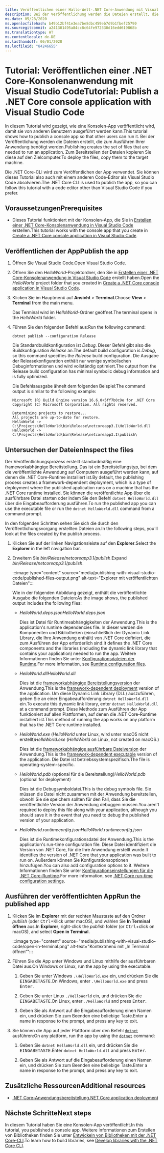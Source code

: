 ```yaml
---
title: Veröffentlichen einer Hallo-Welt-.NET Core-Anwendung mit Visual Studio Code
description: Bei der Veröffentlichung werden die Dateien erstellt, die zum Ausführen Ihrer .NET Core-Anwendung benötigt werden.
ms.date: 05/28/2020
ms.openlocfilehash: b49b12bf41e3ea7be8dbc459eb7d9b1fbef25790
ms.sourcegitcommit: a241301495a84cc8c64fe972330d16edd619868b
ms.translationtype: HT
ms.contentlocale: de-DE
ms.lasthandoff: 06/01/2020
ms.locfileid: "84246655"
---
```

# <a name="tutorial-publish-a-net-core-console-application-with-visual-studio-code"></a><span data-ttu-id="62746-103">Tutorial: Veröffentlichen einer .NET Core-Konsolenanwendung mit Visual Studio Code</span><span class="sxs-lookup"><span data-stu-id="62746-103">Tutorial: Publish a .NET Core console application with Visual Studio Code</span></span>

<span data-ttu-id="62746-104">In diesem Tutorial wird gezeigt, wie eine Konsolen-App veröffentlicht wird, damit sie von anderen Benutzern ausgeführt werden kann.</span><span class="sxs-lookup"><span data-stu-id="62746-104">This tutorial shows how to publish a console app so that other users can run it.</span></span> <span data-ttu-id="62746-105">Bei der Veröffentlichung werden die Dateien erstellt, die zum Ausführen Ihrer Anwendung benötigt werden.</span><span class="sxs-lookup"><span data-stu-id="62746-105">Publishing creates the set of files that are needed to run an application.</span></span> <span data-ttu-id="62746-106">Zum Bereitstellen der Dateien kopieren Sie diese auf den Zielcomputer.</span><span class="sxs-lookup"><span data-stu-id="62746-106">To deploy the files, copy them to the target machine.</span></span>

<span data-ttu-id="62746-107">Die .NET Core-CLI wird zum Veröffentlichen der App verwendet. Sie können dieses Tutorial also auch mit einem anderen Code-Editor als Visual Studio Code absolvieren.</span><span class="sxs-lookup"><span data-stu-id="62746-107">The .NET Core CLI is used to publish the app, so you can follow this tutorial with a code editor other than Visual Studio Code if you prefer.</span></span>

## <a name="prerequisites"></a><span data-ttu-id="62746-108">Voraussetzungen</span><span class="sxs-lookup"><span data-stu-id="62746-108">Prerequisites</span></span>

- <span data-ttu-id="62746-109">Dieses Tutorial funktioniert mit der Konsolen-App, die Sie in [Erstellen einer .NET Core-Konsolenanwendung in Visual Studio Code](with-visual-studio-code.md) erstellen.</span><span class="sxs-lookup"><span data-stu-id="62746-109">This tutorial works with the console app that you create in [Create a .NET Core console application in Visual Studio Code](with-visual-studio-code.md).</span></span>

## <a name="publish-the-app"></a><span data-ttu-id="62746-110">Veröffentlichen der App</span><span class="sxs-lookup"><span data-stu-id="62746-110">Publish the app</span></span>

1. <span data-ttu-id="62746-111">Öffnen Sie Visual Studio Code.</span><span class="sxs-lookup"><span data-stu-id="62746-111">Open Visual Studio Code.</span></span>

1. <span data-ttu-id="62746-112">Öffnen Sie den *HelloWorld*-Projektordner, den Sie in [Erstellen einer .NET Core-Konsolenanwendung in Visual Studio Code](with-visual-studio-code.md) erstellt haben.</span><span class="sxs-lookup"><span data-stu-id="62746-112">Open the *HelloWorld* project folder that you created in [Create a .NET Core console application in Visual Studio Code](with-visual-studio-code.md).</span></span>

1. <span data-ttu-id="62746-113">Klicken Sie im Hauptmenü auf **Ansicht** > **Terminal**.</span><span class="sxs-lookup"><span data-stu-id="62746-113">Choose **View** > **Terminal** from the main menu.</span></span>

   <span data-ttu-id="62746-114">Das Terminal wird im *HelloWorld*-Ordner geöffnet.</span><span class="sxs-lookup"><span data-stu-id="62746-114">The terminal opens in the *HelloWorld* folder.</span></span>

1. <span data-ttu-id="62746-115">Führen Sie den folgenden Befehl aus:</span><span class="sxs-lookup"><span data-stu-id="62746-115">Run the following command:</span></span>

   ```dotnetcli
   dotnet publish --configuration Release
   ```

   <span data-ttu-id="62746-116">Die Standardbuildkonfiguration ist *Debug*. Dieser Befehl gibt also die Buildkonfiguration *Release* an.</span><span class="sxs-lookup"><span data-stu-id="62746-116">The default build configuration is *Debug*, so this command specifies the *Release* build configuration.</span></span> <span data-ttu-id="62746-117">Die Ausgabe der Releasekonfiguration enthält nur wenige symbolischen Debuginformationen und wird vollständig optimiert.</span><span class="sxs-lookup"><span data-stu-id="62746-117">The output from the Release build configuration has minimal symbolic debug information and is fully optimized.</span></span>

   <span data-ttu-id="62746-118">Die Befehlsausgabe ähnelt dem folgenden Beispiel:</span><span class="sxs-lookup"><span data-stu-id="62746-118">The command output is similar to the following example:</span></span>

   ```
   Microsoft (R) Build Engine version 16.6.0+5ff7b0c9e for .NET Core
   Copyright (C) Microsoft Corporation. All rights reserved.

   Determining projects to restore...
   All projects are up-to-date for restore.
   HelloWorld -> C:\Projects\HelloWorld\bin\Release\netcoreapp3.1\HelloWorld.dll
   HelloWorld -> C:\Projects\HelloWorld\bin\Release\netcoreapp3.1\publish\
   ```

## <a name="inspect-the-files"></a><span data-ttu-id="62746-119">Untersuchen der Dateien</span><span class="sxs-lookup"><span data-stu-id="62746-119">Inspect the files</span></span>

<span data-ttu-id="62746-120">Der Veröffentlichungsprozess erstellt standardmäßig eine frameworkabhängige Bereitstellung. Das ist ein Bereitstellungstyp, bei dem die veröffentlichte Anwendung auf Computern ausgeführt werden kann, auf denen die .NET Core-Runtime installiert ist.</span><span class="sxs-lookup"><span data-stu-id="62746-120">By default, the publishing process creates a framework-dependent deployment, which is a type of deployment where the published application runs on a machine that has the .NET Core runtime installed.</span></span> <span data-ttu-id="62746-121">Sie können die veröffentlichte App über die ausführbare Datei starten oder indem Sie den Befehl `dotnet HelloWorld.dll` über die Eingabeaufforderung ausführen.</span><span class="sxs-lookup"><span data-stu-id="62746-121">To run the published app you can use the executable file or run the `dotnet HelloWorld.dll` command from a command prompt.</span></span>

<span data-ttu-id="62746-122">In den folgenden Schritten sehen Sie sich die durch den Veröffentlichungsvorgang erstellten Dateien an.</span><span class="sxs-lookup"><span data-stu-id="62746-122">In the following steps, you'll look at the files created by the publish process.</span></span>

1. <span data-ttu-id="62746-123">Klicken Sie auf der linken Navigationsleiste auf den **Explorer**.</span><span class="sxs-lookup"><span data-stu-id="62746-123">Select the **Explorer** in the left navigation bar.</span></span>

1. <span data-ttu-id="62746-124">Erweitern Sie *bin/Release/netcoreapp3.1/publish*.</span><span class="sxs-lookup"><span data-stu-id="62746-124">Expand *bin/Release/netcoreapp3.1/publish*.</span></span>

   :::image type="content" source="media/publishing-with-visual-studio-code/published-files-output.png" alt-text="Explorer mit veröffentlichten Dateien":::

   <span data-ttu-id="62746-126">Wie in der folgenden Abbildung gezeigt, enthält die veröffentlichte Ausgabe die folgenden Dateien:</span><span class="sxs-lookup"><span data-stu-id="62746-126">As the image shows, the published output includes the following files:</span></span>

   * <span data-ttu-id="62746-127">*HelloWorld.deps.json*</span><span class="sxs-lookup"><span data-stu-id="62746-127">*HelloWorld.deps.json*</span></span>

      <span data-ttu-id="62746-128">Dies ist Datei für Runtimeabhängigkeiten der Anwendung.</span><span class="sxs-lookup"><span data-stu-id="62746-128">This is the application's runtime dependencies file.</span></span> <span data-ttu-id="62746-129">In dieser werden die Komponenten und Bibliotheken (einschließlich der Dynamic Link Library, die Ihre Anwendung enthält) von .NET Core definiert, die zum Ausführen der App erforderlich sind.</span><span class="sxs-lookup"><span data-stu-id="62746-129">It defines the .NET Core components and the libraries (including the dynamic link library that contains your application) needed to run the app.</span></span> <span data-ttu-id="62746-130">Weitere Informationen finden Sie unter [Konfigurationsdateien der Runtime](https://github.com/dotnet/cli/blob/85ca206d84633d658d7363894c4ea9d59e515c1a/Documentation/specs/runtime-configuration-file.md).</span><span class="sxs-lookup"><span data-stu-id="62746-130">For more information, see [Runtime configuration files](https://github.com/dotnet/cli/blob/85ca206d84633d658d7363894c4ea9d59e515c1a/Documentation/specs/runtime-configuration-file.md).</span></span>

   * <span data-ttu-id="62746-131">*HelloWorld.dll*</span><span class="sxs-lookup"><span data-stu-id="62746-131">*HelloWorld.dll*</span></span>

      <span data-ttu-id="62746-132">Dies ist die [frameworkabhängige Bereitstellungsversion](../deploying/deploy-with-cli.md#framework-dependent-deployment) der Anwendung.</span><span class="sxs-lookup"><span data-stu-id="62746-132">This is the [framework-dependent deployment](../deploying/deploy-with-cli.md#framework-dependent-deployment) version of the application.</span></span> <span data-ttu-id="62746-133">Um diese Dynamic Link Library (DLL) auszuführen, geben Sie an einer Eingabeaufforderung `dotnet HelloWorld.dll` ein.</span><span class="sxs-lookup"><span data-stu-id="62746-133">To execute this dynamic link library, enter `dotnet HelloWorld.dll` at a command prompt.</span></span> <span data-ttu-id="62746-134">Diese Methode zum Ausführen der App funktioniert auf allen Plattformen, auf denen die .NET Core-Runtime installiert ist.</span><span class="sxs-lookup"><span data-stu-id="62746-134">This method of running the app works on any platform that has the .NET Core runtime installed.</span></span>

   * <span data-ttu-id="62746-135">*HelloWorld.exe* (*HelloWorld* unter Linux, wird unter macOS nicht erstellt)</span><span class="sxs-lookup"><span data-stu-id="62746-135">*HelloWorld.exe* (*HelloWorld* on Linux, not created on macOS.)</span></span>

      <span data-ttu-id="62746-136">Dies ist die [frameworkabhängige ausführbare Dateiversion](../deploying/deploy-with-cli.md#framework-dependent-executable) der Anwendung.</span><span class="sxs-lookup"><span data-stu-id="62746-136">This is the [framework-dependent executable](../deploying/deploy-with-cli.md#framework-dependent-executable) version of the application.</span></span> <span data-ttu-id="62746-137">Die Datei ist betriebssystemspezifisch.</span><span class="sxs-lookup"><span data-stu-id="62746-137">The file is operating-system-specific.</span></span>

   * <span data-ttu-id="62746-138">*HelloWorld.pdb* (optional für die Bereitstellung)</span><span class="sxs-lookup"><span data-stu-id="62746-138">*HelloWorld.pdb* (optional for deployment)</span></span>

      <span data-ttu-id="62746-139">Dies ist die Debugsymboldatei.</span><span class="sxs-lookup"><span data-stu-id="62746-139">This is the debug symbols file.</span></span> <span data-ttu-id="62746-140">Sie müssen die Datei nicht zusammen mit der Anwendung bereitstellen, obwohl Sie sie speichern sollten für den Fall, dass Sie die veröffentlichte Version der Anwendung debuggen müssen.</span><span class="sxs-lookup"><span data-stu-id="62746-140">You aren't required to deploy this file along with your application, although you should save it in the event that you need to debug the published version of your application.</span></span>

   * <span data-ttu-id="62746-141">*HelloWorld.runtimeconfig.json*</span><span class="sxs-lookup"><span data-stu-id="62746-141">*HelloWorld.runtimeconfig.json*</span></span>

      <span data-ttu-id="62746-142">Dies ist die Runtimekonfigurationsdatei der Anwendung.</span><span class="sxs-lookup"><span data-stu-id="62746-142">This is the application's run-time configuration file.</span></span> <span data-ttu-id="62746-143">Diese Datei identifiziert die Version von .NET Core, für die Ihre Anwendung erstellt wurde.</span><span class="sxs-lookup"><span data-stu-id="62746-143">It identifies the version of .NET Core that your application was built to run on.</span></span> <span data-ttu-id="62746-144">Außerdem können Sie Konfigurationsoptionen hinzufügen.</span><span class="sxs-lookup"><span data-stu-id="62746-144">You can also add configuration options to it.</span></span> <span data-ttu-id="62746-145">Weitere Informationen finden Sie unter [Konfigurationseinstellungen für die .NET Core-Runtime](../run-time-config/index.md#runtimeconfigjson).</span><span class="sxs-lookup"><span data-stu-id="62746-145">For more information, see [.NET Core run-time configuration settings](../run-time-config/index.md#runtimeconfigjson).</span></span>

## <a name="run-the-published-app"></a><span data-ttu-id="62746-146">Ausführen der veröffentlichten App</span><span class="sxs-lookup"><span data-stu-id="62746-146">Run the published app</span></span>

1. <span data-ttu-id="62746-147">Klicken Sie im **Explorer** mit der rechten Maustaste auf den Ordner *publish* (oder <kbd>Ctrl</kbd>+Klick unter macOS), und wählen Sie **In Terminal öffnen** aus.</span><span class="sxs-lookup"><span data-stu-id="62746-147">In **Explorer**, right-click the *publish* folder (or <kbd>Ctrl</kbd>+click on macOS), and select **Open in Terminal**.</span></span>

   :::image type="content" source="media/publishing-with-visual-studio-code/open-in-terminal.png" alt-text="Kontextmenü mit „In Terminal öffnen“":::

1. <span data-ttu-id="62746-149">Führen Sie die App unter Windows und Linux mithilfe der ausführbaren Datei aus.</span><span class="sxs-lookup"><span data-stu-id="62746-149">On Windows or Linux, run the app by using the executable.</span></span>

   1. <span data-ttu-id="62746-150">Geben Sie unter Windows `.\HelloWorld.exe` ein, und drücken Sie die <kbd>EINGABETASTE</kbd>.</span><span class="sxs-lookup"><span data-stu-id="62746-150">On Windows, enter `.\HelloWorld.exe` and press <kbd>Enter</kbd>.</span></span>

   1. <span data-ttu-id="62746-151">Geben Sie unter Linux `./HelloWorld` ein, und drücken Sie die <kbd>EINGABETASTE</kbd>.</span><span class="sxs-lookup"><span data-stu-id="62746-151">On Linux, enter `./HelloWorld` and press <kbd>Enter</kbd>.</span></span>

   1. <span data-ttu-id="62746-152">Geben Sie als Antwort auf die Eingabeaufforderung einen Namen ein, und drücken Sie zum Beenden eine beliebige Taste.</span><span class="sxs-lookup"><span data-stu-id="62746-152">Enter a name in response to the prompt, and press any key to exit.</span></span>

1. <span data-ttu-id="62746-153">Sie können die App auf jeder Plattform über den Befehl [`dotnet`](../tools/dotnet.md) ausführen:</span><span class="sxs-lookup"><span data-stu-id="62746-153">On any platform, run the app by using the  [`dotnet`](../tools/dotnet.md) command:</span></span>

   1. <span data-ttu-id="62746-154">Geben Sie `dotnet HelloWorld.dll` ein, und drücken Sie die <kbd>EINGABETASTE</kbd>.</span><span class="sxs-lookup"><span data-stu-id="62746-154">Enter `dotnet HelloWorld.dll` and press <kbd>Enter</kbd>.</span></span>

   1. <span data-ttu-id="62746-155">Geben Sie als Antwort auf die Eingabeaufforderung einen Namen ein, und drücken Sie zum Beenden eine beliebige Taste.</span><span class="sxs-lookup"><span data-stu-id="62746-155">Enter a name in response to the prompt, and press any key to exit.</span></span>

## <a name="additional-resources"></a><span data-ttu-id="62746-156">Zusätzliche Ressourcen</span><span class="sxs-lookup"><span data-stu-id="62746-156">Additional resources</span></span>

- [<span data-ttu-id="62746-157">.NET Core-Anwendungsbereitstellung</span><span class="sxs-lookup"><span data-stu-id="62746-157">.NET Core application deployment</span></span>](../deploying/index.md)

## <a name="next-steps"></a><span data-ttu-id="62746-158">Nächste Schritte</span><span class="sxs-lookup"><span data-stu-id="62746-158">Next steps</span></span>

<span data-ttu-id="62746-159">In diesem Tutorial haben Sie eine Konsolen-App veröffentlicht.</span><span class="sxs-lookup"><span data-stu-id="62746-159">In this tutorial, you published a console app.</span></span> <span data-ttu-id="62746-160">Weitere Informationen zum Erstellen von Bibliotheken finden Sie unter [Entwickeln von Bibliotheken mit der .NET Core-CLI](libraries.md).</span><span class="sxs-lookup"><span data-stu-id="62746-160">To learn how to build libraries, see [Develop libraries with the .NET Core CLI](libraries.md).</span></span>

<!--In the next tutorial, you create a class library.

> [!div class="nextstepaction"]
> [Create a .NET Standard library in Visual Studio](library-with-visual-studio.md)
-->

